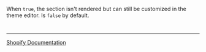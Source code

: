 When `true`, the section isn't rendered but can still be customized in the theme editor. Is `false` by default.

#

---

[Shopify Documentation](https://shopify.dev/docs/themes/architecture/section-groups#section-data)